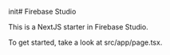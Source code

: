 init# Firebase Studio

This is a NextJS starter in Firebase Studio.

To get started, take a look at src/app/page.tsx.

